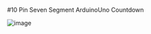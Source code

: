 #10 Pin Seven Segment ArduinoUno Countdown

![image](https://github.com/sa1123/SevenSegmentArduinoUno/assets/51375919/8b7ce91e-de27-4ad9-a286-d210129e6fb3)

